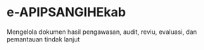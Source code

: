 # e-APIPSANGIHEkab
Mengelola dokumen hasil pengawasan, audit, reviu, evaluasi, dan pemantauan tindak lanjut
